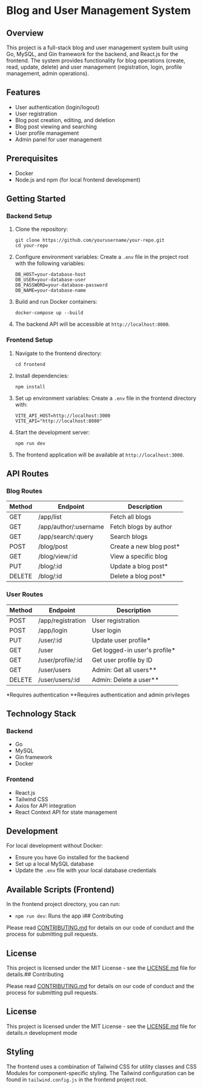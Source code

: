 # Blog and User Management System

## Overview

This project is a full-stack blog and user management system built using Go, MySQL, and Gin framework for the backend, and React.js for the frontend. The system provides functionality for blog operations (create, read, update, delete) and user management (registration, login, profile management, admin operations).

## Features

- User authentication (login/logout)
- User registration
- Blog post creation, editing, and deletion
- Blog post viewing and searching
- User profile management
- Admin panel for user management

## Prerequisites

- Docker
- Node.js and npm (for local frontend development)

## Getting Started

### Backend Setup

1. Clone the repository:
   ```
   git clone https://github.com/yourusername/your-repo.git
   cd your-repo
   ```

2. Configure environment variables:
   Create a `.env` file in the project root with the following variables:
   ```
   DB_HOST=your-database-host
   DB_USER=your-database-user
   DB_PASSWORD=your-database-password
   DB_NAME=your-database-name
   ```

3. Build and run Docker containers:
   ```
   docker-compose up --build
   ```

4. The backend API will be accessible at `http://localhost:8080`.

### Frontend Setup

1. Navigate to the frontend directory:
   ```
   cd frontend
   ```

2. Install dependencies:
   ```
   npm install
   ```

3. Set up environment variables:
   Create a `.env` file in the frontend directory with:
   ```
   VITE_API_HOST=http://localhost:3000
   VITE_API="http://localhost:8080"
   ```

4. Start the development server:
   ```
   npm run dev
   ```

5. The frontend application will be available at `http://localhost:3000`.

## API Routes

### Blog Routes

| Method | Endpoint | Description |
|--------|----------|-------------|
| GET    | /app/list | Fetch all blogs |
| GET    | /app/author/:username | Fetch blogs by author |
| GET    | /app/search/:query | Search blogs |
| POST   | /blog/post | Create a new blog post* |
| GET    | /blog/view/:id | View a specific blog |
| PUT    | /blog/:id | Update a blog post* |
| DELETE | /blog/:id | Delete a blog post* |

### User Routes

| Method | Endpoint | Description |
|--------|----------|-------------|
| POST   | /app/registration | User registration |
| POST   | /app/login | User login |
| PUT    | /user/:id | Update user profile* |
| GET    | /user | Get logged-in user's profile* |
| GET    | /user/profile/:id | Get user profile by ID |
| GET    | /user/users | Admin: Get all users** |
| DELETE | /user/users/:id | Admin: Delete a user** |

*Requires authentication
**Requires authentication and admin privileges

## Technology Stack

### Backend
- Go
- MySQL
- Gin framework
- Docker

### Frontend
- React.js
- Tailwind CSS
- Axios for API integration
- React Context API for state management

## Development

For local development without Docker:
- Ensure you have Go installed for the backend
- Set up a local MySQL database
- Update the `.env` file with your local database credentials

## Available Scripts (Frontend)

In the frontend project directory, you can run:
- `npm run dev`: Runs the app i## Contributing

Please read [CONTRIBUTING.md](CONTRIBUTING.md) for details on our code of conduct and the process for submitting pull requests.

## License

This project is licensed under the MIT License - see the [LICENSE.md](LICENSE.md) file for details.## Contributing

Please read [CONTRIBUTING.md](CONTRIBUTING.md) for details on our code of conduct and the process for submitting pull requests.

## License

This project is licensed under the MIT License - see the [LICENSE.md](LICENSE.md) file for details.n development mode

## Styling

The frontend uses a combination of Tailwind CSS for utility classes and CSS Modules for component-specific styling. The Tailwind configuration can be found in `tailwind.config.js` in the frontend project root.

